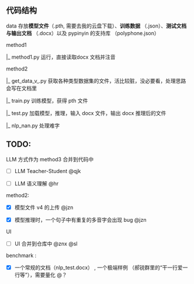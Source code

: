 ## 代码结构

data 存放**模型文件**（.pth, 需要去我的云盘下载）、**训练数据** （.json）、**测试文档与输出文档** （.docx）以及 pypinyin 的支持库 （polyphone.json）  

method1   

|_ method1.py 运行，直接读取docx 文档并注音

method2  

|_ get_data_v_.py 获取各种类型数据集的文件，活比较脏，没必要看，处理思路会写在文档里  

|_ train.py 训练模型，获得 pth 文件  

|_ test.py 加载模型，推理，输入 docx 文件，输出 docx 推理后的文件

|_ nlp_nan.py 处理难字

## TODO:

LLM 方式作为 method3 合并到代码中  

- [ ] LLM Teacher-Student  @qjk

- [ ] LLM 语义理解          @hr

method2:  

- [x] 模型文件 v4 的上传 @jzn  

- [x] 模型推理时，一个句子中有重复的多音字会出现 bug @jzn 

UI
 
- [ ] UI 合并到仓库中 @znx @sl

benchmark :

- [x] 一个常规的文档（nlp_test.docx） , 一个极端样例 （郝锐群里的“干一行爱一行等”），需要量化 @？

